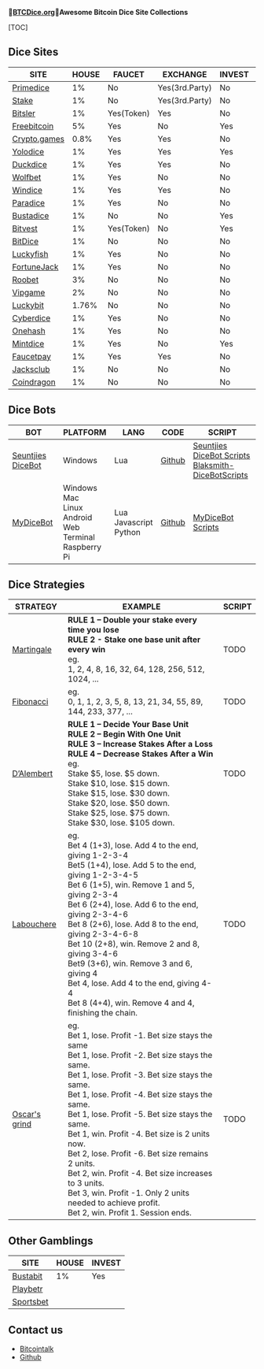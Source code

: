 **🎲[BTCDice.org](https://btcdice.org)🎲Awesome Bitcoin Dice Site Collections**

[TOC]

## Dice Sites
| SITE | HOUSE | FAUCET |EXCHANGE | INVEST | RAKEBACK |AFFILIATE|
| --- | --- | --- | --- | --- | --- | --- |
| [Primedice](https://primedice.com/?c=37b517eadb) | 1% | No | Yes(3rd.Party) | No |Yes|[Yes](https://primedice.com/?c=37b517eadb)|
| [Stake](https://stake.com/?c=34589cdbda) | 1% | No | Yes(3rd.Party) | No |Yes|[Yes](https://stake.com/?c=34589cdbda)|
| [Bitsler](https://www.bitsler.com/?ref=btcdiceorg) | 1% | Yes(Token) | Yes | No |Yes|[Yes](https://www.bitsler.com/?ref=btcdiceorg)|
| [Freebitcoin](https://freebitco.in/?r=38146355) | 5% | Yes |No| Yes | No |[Yes](https://freebitco.in/?r=38146355)|
| [Crypto.games](https://crypto.games?i=ouVsFM9oV6) | 0.8% | Yes | Yes |No|No|[Yes](https://crypto.games?i=ouVsFM9oV6)|
| [Yolodice](https://yolodice.com/r?9iZL-2ZPG) | 1% | Yes | Yes | Yes |Yes|[Yes](https://yolodice.com/r?9iZL-2ZPG)|
| [Duckdice](https://duckdice.io/?c=a5812eed82) | 1% | Yes | Yes |No|No|[Yes](https://duckdice.io/?c=a5812eed82)|
| [Wolfbet](https://wolf.bet?c=btcdice) | 1% | Yes | No |No|Yes|[Yes](https://wolf.bet?c=btcdice)|
| [Windice](https://windice.io/?r=btcdiceorg) | 1% |Yes|Yes| No | No |[Yes](https://windice.io/?r=btcdiceorg)|
| [Paradice](https://paradice.in/?c=btcdice) | 1% | Yes |No|No| Yes |[Yes](https://paradice.in/?c=btcdice)|
| [Bustadice](https://bustadice.com) | 1% | No | No | Yes |No|No|
| [Bitvest](https://bitvest.io?r=148711) | 1% | Yes(Token) | No | Yes |No|[Yes](https://bitvest.io?r=148711)|
|[BitDice](https://www.bitdice.me/?r=78164)|1%|No|No|No|No|[Yes](https://www.bitdice.me/?r=78164)|
|[Luckyfish](https://luckyfish.io/?c=btcdiceorg)|1%|Yes|No|No|Yes|[Yes](https://luckyfish.io/?c=btcdiceorg)|
|[FortuneJack](https://fortunejack.com)|1%|Yes|No|No|No|No|
|[Roobet](https://roobet.com/?ref=btcdiceorg)|3%|No|No|No|No|[Yes](https://roobet.com/?ref=btcdiceorg)|
|[Vipgame](https://vipgame.io?code=UPPM5YFTXDWH)|2%|No|No|No|No|[Yes](https://vipgame.io?code=UPPM5YFTXDWH)|
|[Luckybit](https://luckyb.it)|1.76%|No|No|No|No|No|
|[Cyberdice](https://www.cyberdice.net/?ap=872a5a69ccd94f66ba2821)|1%|Yes|No|No|No|[Yes](https://www.cyberdice.net/?ap=872a5a69ccd94f66ba2821)|
|[Onehash](www.onehash.com/?ap=872a5a69ccd94f66ba2821)|1%|Yes|No|No|No|[Yes](www.onehash.com/?ap=872a5a69ccd94f66ba2821)|
|[Mintdice](https://mintdice.com/ref/btcdiceorg)|1%|Yes|No|Yes|No|[Yes](https://mintdice.com/ref/btcdiceorg)|
|[Faucetpay](https://faucetpay.io/?r=382030)|1%|Yes|Yes|No|No|[Yes](https://faucetpay.io/?r=382030)|
|[Jacksclub](https://jacksclub.io?r=~btcdiceorg)|1%|No|No|No|No|[Yes](https://jacksclub.io?r=~btcdiceorg)|
|[Coindragon](https://coindragon.com/ref/btcdiceorg)|1%|No|No|No|Yes|[Yes](https://coindragon.com/ref/btcdiceorg)|

## Dice Bots

| BOT | PLATFORM | LANG |CODE|SCRIPT|
| --- | --- | --- | ---| ---|
| [Seuntjies DiceBot](https://bot.seuntjie.com) | Windows | Lua |[Github](https://github.com/Seuntjie900/DiceBot)|[Seuntjies DiceBot Scripts](https://bot.seuntjie.com/Scripts.aspx)<br/>[Blaksmith-DiceBotScripts](https://github.com/Blaksmith/DiceBotScripts)<br/>|
| [MyDiceBot](https://mydicebot.com) | Windows<br/>Mac<br/>Linux<br/>Android<br/>Web<br/>Terminal<br/>Raspberry Pi<br/> | Lua<br/>Javascript<br/>Python<br/> |[Github](https://github.com/mydicebot/mydicebot.github.io)|[MyDiceBot Scripts](https://gist.github.com/mydicebot)|

## Dice Strategies

|STRATEGY|EXAMPLE|SCRIPT|
|---|---|---|
|[Martingale](https://en.wikipedia.org/wiki/Martingale_(betting_system))|**RULE 1 – Double your stake every time you lose** <br/>**RULE 2 - Stake one base unit after every win**<br/>eg. <br/>1, 2, 4, 8, 16, 32, 64, 128, 256, 512, 1024, ...<br/>|TODO|
|[Fibonacci](https://en.wikipedia.org/wiki/Fibonacci_number)|eg.<br />0, 1, 1, 2, 3, 5, 8, 13, 21, 34, 55, 89, 144, 233, 377, ...<br/>|TODO|
|[D’Alembert](https://en.wikipedia.org/wiki/Gambler%27s_fallacy)|**RULE 1 – Decide Your Base Unit**<br/>**RULE 2 – Begin With One Unit**<br/>**RULE 3 – Increase Stakes After a Loss**<br/>**RULE 4 – Decrease Stakes After a Win**<br/>eg. <br/>Stake $5, lose. $5 down. <br/>Stake $10, lose. $15 down. <br/>Stake $15, lose. $30 down. <br/>Stake $20, lose. $50 down. <br/>Stake $25, lose. $75 down. <br/>Stake $30, lose. $105 down.<br/>|TODO|
|[Labouchere](https://en.wikipedia.org/wiki/Labouchère_system)|eg.<br/>Bet 4 (1+3), lose. Add 4 to the end, giving 1-2-3-4 <br/>Bet ​5 (1+4), lose. Add 5 to the end, giving 1-2-3-4-5 <br/>Bet ​6 (1+5), win. Remove 1 and 5, giving 2-3-4 <br/>Bet ​6 (2+4), lose. Add 6 to the end, giving 2-3-4-6 <br/>Bet ​8 (2+6), lose. Add 8 to the end, giving 2-3-4-6-8 <br/>Bet ​10 (2+8), win. Remove 2 and 8, giving 3-4-6 <br/>Bet ​9 (3+6), win. Remove 3 and 6, giving 4 <br/>Bet ​4, lose. Add 4 to the end, giving 4-4 <br/>Bet ​8 (4+4), win. Remove 4 and 4, finishing the chain.<br/>|TODO|
|[Oscar's grind](https://en.wikipedia.org/wiki/Oscar%27s_grind)|eg.<br />Bet 1, lose. Profit -1. Bet size stays the same<br />Bet 1, lose. Profit -2. Bet size stays the same.<br />Bet 1, lose. Profit -3. Bet size stays the same.<br />Bet 1, lose. Profit -4. Bet size stays the same.<br />Bet 1, lose. Profit -5. Bet size stays the same.<br />Bet 1, win. Profit -4. Bet size is 2 units now.<br />Bet 2, lose. Profit -6. Bet size remains 2 units.<br />Bet 2, win. Profit -4. Bet size increases to 3 units.<br />Bet 3, win. Profit -1. Only 2 units needed to achieve profit.<br />Bet 2, win. Profit 1. Session ends.|TODO|

## Other Gamblings

| SITE                             | HOUSE | INVEST |
| -------------------------------- | ---------- | ---------- |
| [Bustabit](https://bustabit.com) | 1%         | Yes        |
|[Playbetr](https://www.playbetr.com?r=6599)|||
|[Sportsbet](https://sportsbet.io)|||

## Contact us

* [Bitcointalk](https://bitcointalk.org/index.php?topic=5256106.0)
* [Github](https://github.com/btcdice-org/btcdice.org/issues)

